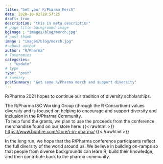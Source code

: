 ```yaml
---
title: "Get your R/Pharma Merch"
date: 2020-10-02T20:57:25
draft: true
description: "this is meta description"
# page title background image
bgImage : "images/blog/merch.jpg"
# post thumb
image : "images/blog/merch.jpg"
# about author
author: "R/Pharma"
# Taxonomies
categories:
  - "update"
# type
type: "post"
# summary
postSummary: "Get some R/Pharma merch and support diversity"
---
```


R/Pharma 2021 hopes to continue our tradition of diversity scholarships.

The R/Pharma ISC Working Group (through the R Consortium) values diversity and is focused on helping to encourage and support diversity and inclusion in the R/Pharma Community.  
To help fund the grants, we plan to use the proceeds from the conference merchandise found on our store here: 
{{< rawhtml >}}
<a href="https://www.bonfire.com/store/r-in-pharma/" style="text-decoration: underline;">https://www.bonfire.com/store/r-in-pharma/</a>
{{< /rawhtml >}}

In the long run, we hope that the R/Pharma conference participants reflect the full diversity of the world around us. We believe in building on-ramps so that people from diverse backgrounds can learn R, build their knowledge, and then contribute back to the pharma community.


